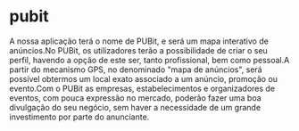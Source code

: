 # pubit
<p>A nossa aplicação terá o nome de PUBit, e será um mapa interativo de anúncios.No PUBit, os utilizadores terão a possibilidade de criar o seu perfil, havendo a opção de este ser, tanto profissional, bem como pessoal.A partir do mecanismo GPS, no denominado "mapa de anúncios", será possível obtermos um local exato associado a um anúncio, promoção ou evento.Com o PUBit as empresas, estabelecimentos e organizadores de eventos, com pouca expressão no mercado, poderão fazer uma boa divulgação do seu negócio, sem haver a necessidade de um grande investimento por parte do anunciante.</p>
